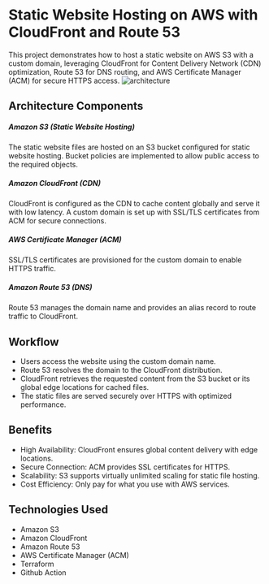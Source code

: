 # Static Website Hosting on AWS with CloudFront and Route 53
This project demonstrates how to host a static website on AWS S3 with a custom domain, leveraging CloudFront for Content Delivery Network (CDN) optimization, Route 53 for DNS routing, and AWS Certificate Manager (ACM) for secure HTTPS access.
![architecture](https://github.com/user-attachments/assets/a0ecdefc-8869-45cf-a088-4335f884df5e)

## Architecture Components

 ##### Amazon S3 (Static Website Hosting)
  The static website files are hosted on an S3 bucket configured for static website hosting.
  Bucket policies are implemented to allow public access to the required objects.

 #####  Amazon CloudFront (CDN)
  CloudFront is configured as the CDN to cache content globally and serve it with low latency.
  A custom domain is set up with SSL/TLS certificates from ACM for secure connections.

  ##### AWS Certificate Manager (ACM)
  SSL/TLS certificates are provisioned for the custom domain to enable HTTPS traffic.

  ##### Amazon Route 53 (DNS)
  Route 53 manages the domain name and provides an alias record to route traffic to CloudFront.

## Workflow

   - Users access the website using the custom domain name.
   - Route 53 resolves the domain to the CloudFront distribution.
   - CloudFront retrieves the requested content from the S3 bucket or its global edge locations for cached files.
   - The static files are served securely over HTTPS with optimized performance.

## Benefits

   - High Availability: CloudFront ensures global content delivery with edge locations.
   - Secure Connection: ACM provides SSL certificates for HTTPS.
   - Scalability: S3 supports virtually unlimited scaling for static file hosting.
   - Cost Efficiency: Only pay for what you use with AWS services.

## Technologies Used

   - Amazon S3
   - Amazon CloudFront
   - Amazon Route 53
   - AWS Certificate Manager (ACM)
   - Terraform
   - Github Action

